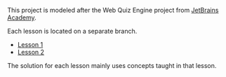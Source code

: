 This project is modeled after the Web Quiz Engine project from [JetBrains Academy](https://hyperskill.org/).

Each lesson is located on a separate branch.

- [Lesson 1](https://github.com/nantrinh/web_quiz_engine/tree/lesson_1)
- [Lesson 2](https://github.com/nantrinh/web_quiz_engine/tree/lesson_2)

The solution for each lesson mainly uses concepts taught in that lesson.
